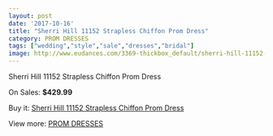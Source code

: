 ```yaml
---
layout: post
date: '2017-10-16'
title: "Sherri Hill 11152 Strapless Chiffon Prom Dress"
category: PROM DRESSES
tags: ["wedding","style","sale","dresses","bridal"]
image: http://www.eudances.com/3369-thickbox_default/sherri-hill-11152-strapless-chiffon-prom-dress.jpg
---
```

Sherri Hill 11152 Strapless Chiffon Prom Dress

On Sales: **$429.99**
<a href="https://www.eudances.com/en/prom-dresses/1145-sherri-hill-11152-strapless-chiffon-prom-dress.html"><amp-img layout="responsive" width="600" height="600" src="//www.eudances.com/3369-thickbox_default/sherri-hill-11152-strapless-chiffon-prom-dress.jpg" alt="Sherri Hill 11152 Strapless Chiffon Prom Dress 0" /></a>
<a href="https://www.eudances.com/en/prom-dresses/1145-sherri-hill-11152-strapless-chiffon-prom-dress.html"><amp-img layout="responsive" width="600" height="600" src="//www.eudances.com/3371-thickbox_default/sherri-hill-11152-strapless-chiffon-prom-dress.jpg" alt="Sherri Hill 11152 Strapless Chiffon Prom Dress 1" /></a>
<a href="https://www.eudances.com/en/prom-dresses/1145-sherri-hill-11152-strapless-chiffon-prom-dress.html"><amp-img layout="responsive" width="600" height="600" src="//www.eudances.com/3370-thickbox_default/sherri-hill-11152-strapless-chiffon-prom-dress.jpg" alt="Sherri Hill 11152 Strapless Chiffon Prom Dress 2" /></a>

Buy it: [Sherri Hill 11152 Strapless Chiffon Prom Dress](https://www.eudances.com/en/prom-dresses/1145-sherri-hill-11152-strapless-chiffon-prom-dress.html "Sherri Hill 11152 Strapless Chiffon Prom Dress")

View more: [PROM DRESSES](https://www.eudances.com/en/13-prom-dresses "PROM DRESSES")